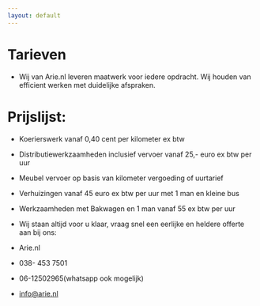```yaml
---
layout: default
---
```


# Tarieven

* Wij van Arie.nl leveren maatwerk voor iedere opdracht. Wij houden van efficient werken met duidelijke afspraken. 

# Prijslijst:

* Koerierswerk vanaf 0,40 cent per kilometer ex btw

* Distributiewerkzaamheden inclusief vervoer vanaf 25,- euro ex btw per uur

* Meubel vervoer op basis van kilometer vergoeding of uurtarief

* Verhuizingen vanaf 45 euro ex btw per uur met 1 man en kleine bus

* Werkzaamheden met Bakwagen en 1 man vanaf 55 ex btw per uur

* Wij staan altijd voor u klaar, vraag snel een eerlijke en heldere offerte aan bij ons:

* Arie.nl
* 038- 453 7501
* 06-12502965(whatsapp ook mogelijk)
* info@arie.nl

